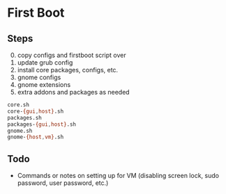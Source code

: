 First Boot
==============================

## Steps

0. copy configs and firstboot script over
1. update grub config
2. install core packages, configs, etc.
3. gnome configs
4. gnome extensions
5. extra addons and packages as needed

```bash
core.sh
core-{gui,host}.sh
packages.sh
packages-{gui,host}.sh
gnome.sh
gnome-{host,vm}.sh
```

## Todo

- Commands or notes on setting up for VM (disabling screen lock, sudo password, user password, etc.)
